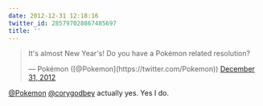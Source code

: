 ```yaml
---
date: 2012-12-31 12:18:16
twitter_id: 285797028867485697
title: ''
---
```


<blockquote class="twitter-tweet"><p lang="en" dir="ltr">It&#39;s almost New Year&#39;s! Do you have a Pokémon related resolution?</p>&mdash; Pokémon ([@Pokemon](https://twitter.com/Pokemon)) <a href="https://twitter.com/Pokemon/status/285792638223912961?ref_src=twsrc%5Etfw">December 31, 2012</a></blockquote>
<script async src="https://platform.twitter.com/widgets.js" charset="utf-8"></script>

[@Pokemon](https://twitter.com/Pokemon) [@corygodbey](https://twitter.com/corygodbey) actually yes. Yes I do.
